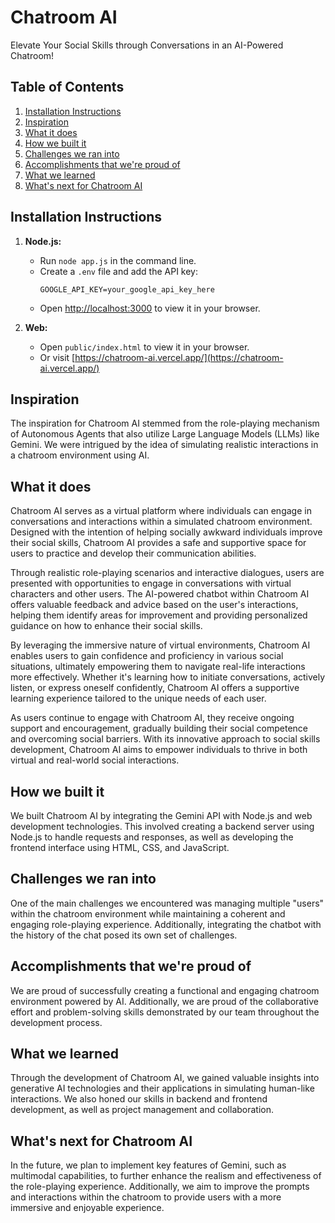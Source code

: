 # Chatroom AI

Elevate Your Social Skills through Conversations in an AI-Powered Chatroom!

## Table of Contents

1. [Installation Instructions](#installation-instructions)
2. [Inspiration](#inspiration)
3. [What it does](#what-it-does)
4. [How we built it](#how-we-built-it)
5. [Challenges we ran into](#challenges-we-ran-into)
6. [Accomplishments that we're proud of](#accomplishments-that-we're-proud-of)
7. [What we learned](#what-we-learned)
8. [What's next for Chatroom AI](#what's-next-for-Chatroom-AI)

## Installation Instructions

1. **Node.js:**

   - Run `node app.js` in the command line.
   - Create a `.env` file and add the API key:
     ```
     GOOGLE_API_KEY=your_google_api_key_here
     ```
   - Open [http://localhost:3000](http://localhost:3000) to view it in your browser.

2. **Web:**
   - Open `public/index.html` to view it in your browser.
   - Or visit [https://chatroom-ai.vercel.app/](https://chatroom-ai.vercel.app/)

## Inspiration

The inspiration for Chatroom AI stemmed from the role-playing mechanism of Autonomous Agents that also utilize Large Language Models (LLMs) like Gemini. We were intrigued by the idea of simulating realistic interactions in a chatroom environment using AI.

## What it does

Chatroom AI serves as a virtual platform where individuals can engage in conversations and interactions within a simulated chatroom environment. Designed with the intention of helping socially awkward individuals improve their social skills, Chatroom AI provides a safe and supportive space for users to practice and develop their communication abilities.

Through realistic role-playing scenarios and interactive dialogues, users are presented with opportunities to engage in conversations with virtual characters and other users. The AI-powered chatbot within Chatroom AI offers valuable feedback and advice based on the user's interactions, helping them identify areas for improvement and providing personalized guidance on how to enhance their social skills.

By leveraging the immersive nature of virtual environments, Chatroom AI enables users to gain confidence and proficiency in various social situations, ultimately empowering them to navigate real-life interactions more effectively. Whether it's learning how to initiate conversations, actively listen, or express oneself confidently, Chatroom AI offers a supportive learning experience tailored to the unique needs of each user.

As users continue to engage with Chatroom AI, they receive ongoing support and encouragement, gradually building their social competence and overcoming social barriers. With its innovative approach to social skills development, Chatroom AI aims to empower individuals to thrive in both virtual and real-world social interactions.

## How we built it

We built Chatroom AI by integrating the Gemini API with Node.js and web development technologies. This involved creating a backend server using Node.js to handle requests and responses, as well as developing the frontend interface using HTML, CSS, and JavaScript.

## Challenges we ran into

One of the main challenges we encountered was managing multiple "users" within the chatroom environment while maintaining a coherent and engaging role-playing experience. Additionally, integrating the chatbot with the history of the chat posed its own set of challenges.

## Accomplishments that we're proud of

We are proud of successfully creating a functional and engaging chatroom environment powered by AI. Additionally, we are proud of the collaborative effort and problem-solving skills demonstrated by our team throughout the development process.

## What we learned

Through the development of Chatroom AI, we gained valuable insights into generative AI technologies and their applications in simulating human-like interactions. We also honed our skills in backend and frontend development, as well as project management and collaboration.

## What's next for Chatroom AI

In the future, we plan to implement key features of Gemini, such as multimodal capabilities, to further enhance the realism and effectiveness of the role-playing experience. Additionally, we aim to improve the prompts and interactions within the chatroom to provide users with a more immersive and enjoyable experience.
